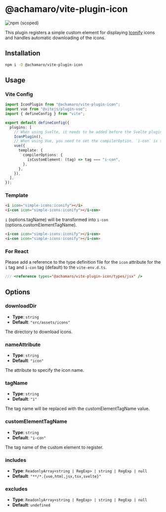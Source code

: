 # @achamaro/vite-plugin-icon

![npm (scoped)](https://img.shields.io/npm/v/@achamaro/vite-plugin-icon)

[Iconify]: https://iconify.design/

This plugin registers a simple custom element for displaying [Iconify] icons and handles automatic downloading of the icons.

## Installation

```sh
npm i -D @achamaro/vite-plugin-icon
```

## Usage

### Vite Config

```typescript
import IconPlugin from "@achamaro/vite-plugin-icon";
import vue from "@vitejs/plugin-vue";
import { defineConfig } from "vite";

export default defineConfig({
  plugins: [
    // When using Svelte, it needs to be added before the Svelte plugin
    IconPlugin(),
    // When using Vue, you need to set the compilerOption. `i-con` is the default value for `options.customElementTagName`.
    vue({
      template: {
        compilerOptions: {
          isCustomElement: (tag) => tag === "i-con",
        },
      },
    }),
  ],
});
```

### Template

```html
<i icon="simple-icons:iconify"></i>
<i-con icon="simple-icons:iconify"></i-con>
```

`i` (options.tagName) will be transformed into `i-con` (options.customElementTagName).

```html
<i-con icon="simple-icons:iconify"></i-con>
<i-con icon="simple-icons:iconify"></i-con>
```

### For React

Please add a reference to the type definition file for the `icon` attribute for the `i` tag and `i-con` tag (default) to the `vite-env.d.ts`.

```ts
/// <reference types="@achamaro/vite-plugin-icon/types/jsx" />
```

## Options

### downloadDir

- **Type**: `string`
- **Default**: `"src/assets/icons"`

The directory to download icons.

### nameAttribute

- **Type**: `string`
- **Default**: `"icon"`

The attribute to specify the icon name.

### tagName

- **Type**: `string`
- **Default**: `"i"`

The tag name will be replaced with the customElementTagName value.

### customElementTagName

- **Type**: `string`
- **Default**: `"i-con"`

The tag name of the custom element to register.

### includes

- **Type**: `ReadonlyArray<string | RegExp> | string | RegExp | null`
- **Default**: `"**/*.{vue,html,jsx,tsx,svelte}"`

### excludes

- **Type**: `ReadonlyArray<string | RegExp> | string | RegExp | null`
- **Default**: `undefined`
